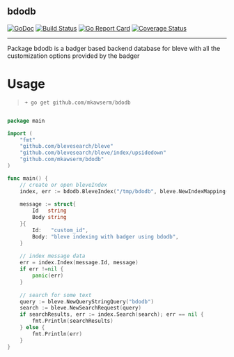 bdodb 
-------------------------------------------------
[![GoDoc](https://godoc.org/github.com/mkawserm/bdodb?status.svg)](https://godoc.org/github.com/mkawserm/bdodb)
[![Build Status](https://travis-ci.com/mkawserm/bdodb.svg?branch=master)](https://travis-ci.com/mkawserm/bdodb)
[![Go Report Card](https://goreportcard.com/badge/github.com/mkawserm/bdodb)](https://goreportcard.com/report/github.com/mkawserm/bdodb)
[![Coverage Status](https://coveralls.io/repos/github/mkawserm/bdodb/badge.svg?branch=master)](https://coveralls.io/github/mkawserm/bdodb?branch=master)

-------------------------------------------------

Package bdodb is a badger based backend database for bleve
with all the customization options provided by the badger

# Usage

> `➜ go get github.com/mkawserm/bdodb`

```go

package main

import (
    "fmt"
    "github.com/blevesearch/bleve"
    "github.com/blevesearch/bleve/index/upsidedown"
    "github.com/mkawserm/bdodb"
)

func main() { 
    // create or open bleveIndex
    index, err := bdodb.BleveIndex("/tmp/bdodb", bleve.NewIndexMapping(), upsidedown.Name, nil)
    
    message := struct{
        Id   string
        Body string
    }{
        Id:   "custom_id", 
        Body: "bleve indexing with badger using bdodb",
    }
    
    // index message data 
    err = index.Index(message.Id, message)
    if err !=nil {
        panic(err)
    }
    
    // search for some text 
    query := bleve.NewQueryStringQuery("bdodb")
    search := bleve.NewSearchRequest(query)
    if searchResults, err := index.Search(search); err == nil {
        fmt.Println(searchResults)
    } else {
        fmt.Println(err)
    }
}
```